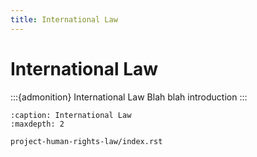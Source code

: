 ```yaml
---
title: International Law
---
```


# International Law


:::{admonition} International Law
Blah blah introduction
:::

```{toctree}
:caption: International Law
:maxdepth: 2

project-human-rights-law/index.rst

```